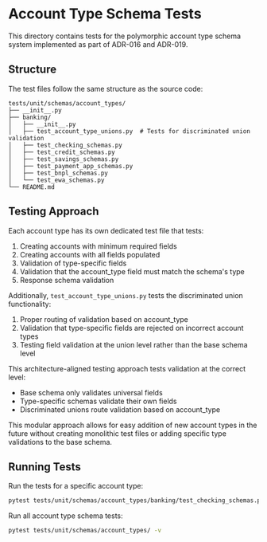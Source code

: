 # Account Type Schema Tests

This directory contains tests for the polymorphic account type schema system implemented as part of ADR-016 and ADR-019.

## Structure

The test files follow the same structure as the source code:

```tree
tests/unit/schemas/account_types/
├── __init__.py
├── banking/
│   ├── __init__.py
│   ├── test_account_type_unions.py  # Tests for discriminated union validation
│   ├── test_checking_schemas.py
│   ├── test_credit_schemas.py 
│   ├── test_savings_schemas.py
│   ├── test_payment_app_schemas.py
│   ├── test_bnpl_schemas.py
│   └── test_ewa_schemas.py
└── README.md
```

## Testing Approach

Each account type has its own dedicated test file that tests:

1. Creating accounts with minimum required fields
2. Creating accounts with all fields populated
3. Validation of type-specific fields
4. Validation that the account_type field must match the schema's type
5. Response schema validation

Additionally, `test_account_type_unions.py` tests the discriminated union functionality:

1. Proper routing of validation based on account_type
2. Validation that type-specific fields are rejected on incorrect account types
3. Testing field validation at the union level rather than the base schema level

This architecture-aligned testing approach tests validation at the correct level:

- Base schema only validates universal fields
- Type-specific schemas validate their own fields
- Discriminated unions route validation based on account_type

This modular approach allows for easy addition of new account types in the future without creating monolithic test files or adding specific type validations to the base schema.

## Running Tests

Run the tests for a specific account type:

```bash
pytest tests/unit/schemas/account_types/banking/test_checking_schemas.py -v
```

Run all account type schema tests:

```bash
pytest tests/unit/schemas/account_types/ -v
```
